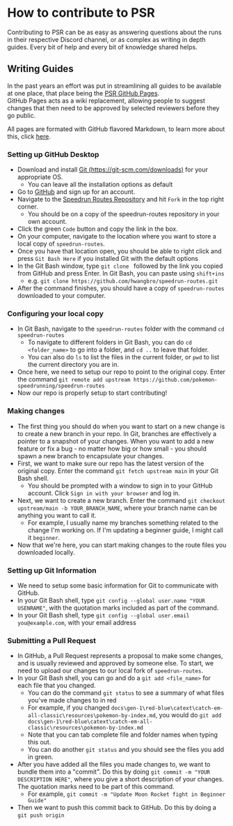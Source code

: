 # How to contribute to PSR

Contributing to PSR can be as easy as answering questions about the runs in their respective Discord channel, or as complex as writing in depth guides. Every bit of help and every bit of knowledge shared helps.

## Writing Guides

In the past years an effort was put in streamlining all guides to be available at one place, that place being the [PSR GitHub Pages](https://pokemon-speedrunning.github.io/speedrun-routes/#/).  
GitHub Pages acts as a wiki replacement, allowing people to suggest changes that then need to be approved by selected reviewers before they go public.  

All pages are formated with GitHub flavored Markdown, to learn more about this, click [here](https://guides.github.com/features/mastering-markdown/).

### Setting up GitHub Desktop

* Download and install [Git (https://git-scm.com/downloads)](https://git-scm.com/downloads) for your appropriate OS.
    * You can leave all the installation options as default
* Go to [GitHub](https://github.com) and sign up for an account.
* Navigate to the [Speedrun Routes Repository](https://github.com/pokemon-speedrunning/speedrun-routes) and hit `Fork` in the top right corner.
    * You should be on a copy of the speedrun-routes repository in your own account.
* Click the green `Code` button and copy the link in the box.
* On your computer, navigate to the location where you want to store a local copy of `speedrun-routes`.
* Once you have that location open, you should be able to right click and press `Git Bash Here` if you installed Git with the default options
* In the Git Bash window, type `git clone ` followed by the link you copied from GitHub and press Enter. In Git Bash, you can paste using `shift+ins`
    * e.g. `git clone https://github.com/hwangbro/speedrun-routes.git`
* After the command finishes, you should have a copy of `speedrun-routes` downloaded to your computer.


### Configuring your local copy
* In Git Bash, navigate to the `speedrun-routes` folder with the command `cd speedrun-routes`
    * To navigate to different folders in Git Bash, you can do `cd <folder_name>` to go into a folder, and `cd ..` to leave that folder.
    * You can also do `ls` to list the files in the current folder, or `pwd` to list the current directory you are in.
* Once here, we need to setup our repo to point to the original copy. Enter the command `git remote add upstream https://github.com/pokemon-speedrunning/speedrun-routes`
* Now our repo is properly setup to start contributing!

### Making changes
* The first thing you should do when you want to start on a new change is to create a new branch in your repo. In Git, branches are effectively a pointer to a snapshot of your changes. When you want to add a new feature or fix a bug - no matter how big or how small - you should spawn a new branch to encapsulate your changes.
* First, we want to make sure our repo has the latest version of the original copy. Enter the command `git fetch upstream main` in your Git Bash shell.
    * You should be prompted with a window to sign in to your GitHub account. Click `Sign in with your browser` and log in.
* Next, we want to create a new branch. Enter the command `git checkout upstream/main -b YOUR_BRANCH_NAME`, where your branch name can be anything you want to call it.
    * For example, I usually name my branches something related to the change I'm working on. If I'm updating a beginner guide, I might call it `beginner`.
* Now that we're here, you can start making changes to the route files you downloaded locally.


### Setting up Git Information
* We need to setup some basic information for Git to communicate with GitHub.
* In your Git Bash shell, type `git config --global user.name "YOUR USENRAME"`, with the quotation marks included as part of the command.
* In your Git Bash shell, type `git config --global user.email you@example.com`, with your email address


### Submitting a Pull Request
* In GitHub, a Pull Request represents a proposal to make some changes, and is usually reviewed and approved by someone else. To start, we need to upload our changes to our local fork of `speedrun-routes`.
* In your Git Bash shell, you can go and do a `git add <file_name>` for each file that you changed.
    * You can do the command `git status` to see a summary of what files you've made changes to in red
    * For example, if you changed `docs\gen-1\red-blue\catext\catch-em-all-classic\resources\pokemon-by-index.md`, you would do `git add docs\gen-1\red-blue\catext\catch-em-all-classic\resources\pokemon-by-index.md`
    * Note that you can tab complete file and folder names when typing this out.
    * You can do another `git status` and you should see the files you add in green.
* After you have added all the files you made changes to, we want to bundle them into a "commit". Do this by doing `git commit -m "YOUR DESCRIPTION HERE"`, where you give a short description of your changes. The quotation marks need to be part of this command.
    * For example, `git commit -m "Update Moon Rocket fight in Beginner Guide"`
* Then we want to push this commit back to GitHub. Do this by doing a `git push origin`
